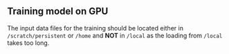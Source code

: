 ## Training model on GPU

The input data files for the training should be located either in `/scratch/persistent` or `/home` and **NOT** in `/local` as the loading from `/local` takes too long.
